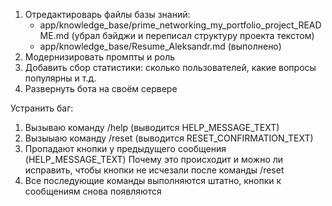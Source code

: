1. Отредактироварь файлы базы знаний:
    - app/knowledge_base/prime_networking_my_portfolio_project_README.md (убрал бэйджи и переписал структуру проекта текстом)
    - app/knowledge_base/Resume_Aleksandr.md (выполнено)
2. Модернизировать промпты и роль
3. Добавить сбор статистики: сколько пользователей, какие вопросы популярны и т.д.
4. Развернуть бота на своём сервере

Устранить баг:
1. Вызываю команду /help (выводится HELP_MESSAGE_TEXT)
2. Вызыыаю команду /reset (выводится RESET_CONFIRMATION_TEXT)
3. Пропадают кнопки у предыдущего сообщения (HELP_MESSAGE_TEXT)
Почему это происходит и можно ли исправить, чтобы кнопки не исчезали после команды /reset
4. Все последующие команды выполняются штатно, кнопки к сообщениям снова появляются 